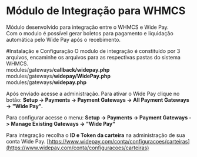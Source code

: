#  Módulo de Integração para WHMCS 
Módulo desenvolvido para integração entre o WHMCS e Wide Pay.  
Com o modulo é possível gerar boletos para pagamento e liquidação automática pelo Wide Pay após o recebimento.

#Instalação e Configuração
O modulo de integração é constituído por 3 arquivos, encaminhe os arquivos para as respectivas pastas do sistema WHMCS.  
modules/gateways/**callback/widepay.php**  
modules/gateways/**widepay/WidePay.php**  
modules/gateways/**widepay.php**

Após enviado acesse a administração. Para ativar o Wide Pay clique no botão: **Setup -> Payments -> 
Payment Gateways -> All Payment Gateways -> "Wide Pay".**

Para configurar acesse o menu: **Setup -> Payments -> 
Payment Gateways -> Manage Existing Gateways -> "Wide Pay"**

Para integração recolha o **ID e Token da carteira** na administração de sua conta Wide Pay. [https://www.widepay.com/conta/configuracoes/carteiras](https://www.widepay.com/conta/configuracoes/carteiras)